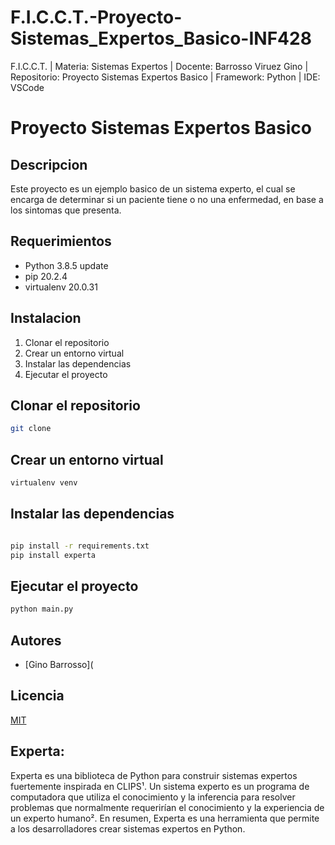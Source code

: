 # F.I.C.C.T.-Proyecto-Sistemas_Expertos_Basico-INF428
F.I.C.C.T. | Materia: Sistemas Expertos | Docente: Barrosso Viruez Gino | Repositorio: Proyecto Sistemas Expertos Basico | Framework: Python | IDE: VSCode

# Proyecto Sistemas Expertos Basico
## Descripcion
Este proyecto es un ejemplo basico de un sistema experto, el cual se encarga de determinar si un paciente tiene o no una enfermedad, en base a los sintomas que presenta.

## Requerimientos
- Python 3.8.5 update 
- pip 20.2.4
- virtualenv 20.0.31

## Instalacion
1. Clonar el repositorio
2. Crear un entorno virtual
3. Instalar las dependencias
4. Ejecutar el proyecto

## Clonar el repositorio
```bash
git clone
```

## Crear un entorno virtual
```bash
virtualenv venv
```

## Instalar las dependencias
```bash

pip install -r requirements.txt
pip install experta
```

## Ejecutar el proyecto
```bash
python main.py
```

## Autores
- [Gino Barrosso](

## Licencia
[MIT](https://choosealicense.com/licenses/mit/)

## Experta:
Experta es una biblioteca de Python para construir sistemas expertos fuertemente inspirada en CLIPS¹. Un sistema experto es un programa de computadora que utiliza el conocimiento y la inferencia para resolver problemas que normalmente requerirían el conocimiento y la experiencia de un experto humano². En resumen, Experta es una herramienta que permite a los desarrolladores crear sistemas expertos en Python.



